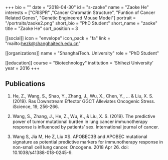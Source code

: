 +++
bio = ""
date = "2018-04-30"
id = "s-zaoke"
name = "Zaoke He"
interests = ["CRISPR" ,"Cancer Chromatin Structure", "Funtion of Cancer Related Genes", "Genetic Engineered Mouse Model"]
portrait = "/portraits/zaoke2.png"
short_bio = "PhD Student"
short_name = "zaoke"
title = "Zaoke He"
sort_position = 3

[[social]]
    icon = "envelope"
    icon_pack = "fa"
    link = "mailto:hezk@shanghaitech.edu.cn"

[[organizations]]
    name = "ShanghaiTech. University"
    role = "PhD Student"

[[education]]
    course = "Biotechnology"
    institution = 'Shihezi University'
    year = 2016
+++

## Publications

1. He, Z., Wang, S., Shao, Y., Zhang, J., Wu, X., Chen, Y., ... & Liu, X. S. (2019). Ras Downstream Effector GGCT Alleviates Oncogenic Stress. iScience, 19, 256-266.

1. Wang, S., Zhang, J., He, Z., Wu, K., & Liu, X. S. (2019). The predictive power of tumor mutational burden in lung cancer immunotherapy response is influenced by patients’ sex. International journal of cancer.

1. Wang S, Jia M, He Z, Liu XS. APOBEC3B and APOBEC mutational signature as potential predictive markers for immunotherapy response in non-small cell lung cancer. Oncogene. 2018 Apr 26. doi: 10.1038/s41388-018-0245-9. 
